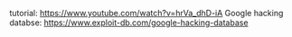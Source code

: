 tutorial: https://www.youtube.com/watch?v=hrVa_dhD-iA
Google hacking databse: https://www.exploit-db.com/google-hacking-database